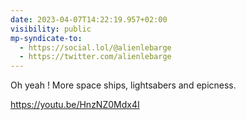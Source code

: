 ```yaml
---
date: 2023-04-07T14:22:19.957+02:00
visibility: public
mp-syndicate-to:
  - https://social.lol/@alienlebarge
  - https://twitter.com/alienlebarge
---
```

Oh yeah !
More space ships, lightsabers and epicness.

https://youtu.be/HnzNZ0Mdx4I


